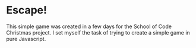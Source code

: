 # Escape!

This simple game was created in a few days for the School of Code Christmas project. I set myself the task of trying to create a simple game in pure Javascript.
